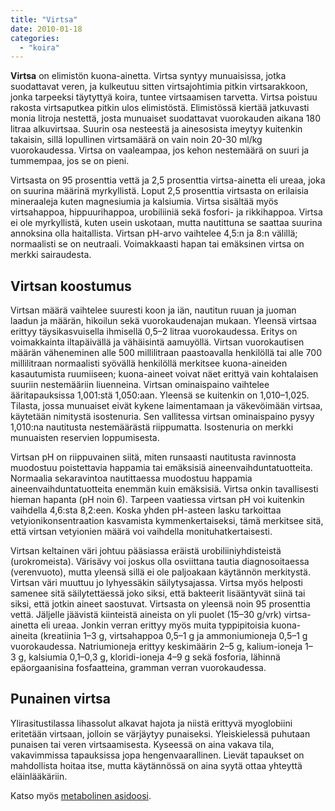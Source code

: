```yaml
---
title: "Virtsa"
date: 2010-01-18
categories: 
  - "koira"
---
```


**Virtsa** on elimistön kuona-ainetta. Virtsa syntyy munuaisissa, jotka suodattavat veren, ja kulkeutuu sitten virtsajohtimia pitkin virtsarakkoon, jonka tarpeeksi täytyttyä koira, tuntee virtsaamisen tarvetta. Virtsa poistuu rakosta virtsaputkea pitkin ulos elimistöstä. Elimistössä kiertää jatkuvasti monia litroja nestettä, josta munuaiset suodattavat vuorokauden aikana 180 litraa alkuvirtsaa. Suurin osa nesteestä ja ainesosista imeytyy kuitenkin takaisin, sillä lopullinen virtsamäärä on vain noin 20-30 ml/kg vuorokaudessa. Virtsa on vaaleampaa, jos kehon nestemäärä on suuri ja tummempaa, jos se on pieni.

Virtsasta on 95 prosenttia vettä ja 2,5 prosenttia virtsa-ainetta eli ureaa, joka on suurina määrinä myrkyllistä. Loput 2,5 prosenttia virtsasta on erilaisia mineraaleja kuten magnesiumia ja kalsiumia. Virtsa sisältää myös virtsahappoa, hippuurihappoa, urobiliiniä sekä fosfori- ja rikkihappoa. Virtsa ei ole myrkyllistä, kuten usein uskotaan, mutta nautittuna se saattaa suurina annoksina olla haitallista. Virtsan pH-arvo vaihtelee 4,5:n ja 8:n välillä; normaalisti se on neutraali. Voimakkaasti hapan tai emäksinen virtsa on merkki sairaudesta.

<!--more-->

## Virtsan koostumus

Virtsan määrä vaihtelee suuresti koon ja iän, nautitun ruuan ja juoman laadun ja määrän, hikoilun sekä vuorokaudenajan mukaan. Yleensä virtsaa erittyy täysikasvuisella ihmisellä 0,5–2 litraa vuorokaudessa. Eritys on voimakkainta iltapäivällä ja vähäisintä aamuyöllä. Virtsan vuorokautisen määrän väheneminen alle 500 millilitraan paastoavalla henkilöllä tai alle 700 millilitraan normaalisti syövällä henkilöllä merkitsee kuona-aineiden kasautumista ruumiiseen; kuona-aineet voivat näet erittyä vain kohtalaisen suuriin nestemääriin liuenneina. Virtsan ominaispaino vaihtelee ääritapauksissa 1,001:stä 1,050:aan. Yleensä se kuitenkin on 1,010–1,025. Tilasta, jossa munuaiset eivät kykene laimentamaan ja väkevöimään virtsaa, käytetään nimitystä isostenuria. Sen vallitessa virtsan ominaispaino pysyy 1,010:na nautitusta nestemäärästä riippumatta. Isostenuria on merkki munuaisten reservien loppumisesta.

Virtsan pH on riippuvainen siitä, miten runsaasti nautitusta ravinnosta muodostuu poistettavia happamia tai emäksisiä aineenvaihduntatuotteita. Normaalia sekaravintoa nautittaessa muodostuu happamia aineenvaihduntatuotteita enemmän kuin emäksisiä. Virtsa onkin tavallisesti hieman hapanta (pH noin 6). Tarpeen vaatiessa virtsan pH voi kuitenkin vaihdella 4,6:sta 8,2:een. Koska yhden pH-asteen lasku tarkoittaa vetyionikonsentraation kasvamista kymmenkertaiseksi, tämä merkitsee sitä, että virtsan vetyionien määrä voi vaihdella monituhatkertaisesti.

Virtsan keltainen väri johtuu pääsiassa eräistä urobiliiniyhdisteistä (urokromeista). Värisävy voi joskus olla osviittana tautia diagnosoitaessa (verenvuoto), mutta yleensä sillä ei ole paljoakaan käytännön merkitystä. Virtsan väri muuttuu jo lyhyessäkin säilytysajassa. Virtsa myös helposti samenee sitä säilytettäessä joko siksi, että bakteerit lisääntyvät siinä tai siksi, että jotkin aineet saostuvat. Virtsasta on yleensä noin 95 prosenttia vettä. Jäljelle jäävistä kiinteistä aineista on yli puolet (15–30 g/vrk) virtsa-ainetta eli ureaa. Jonkin verran erittyy myös muita typpipitoisia kuona-aineita (kreatiinia 1–3 g, virtsahappoa 0,5–1 g ja ammoniumioneja 0,5–1 g vuorokaudessa. Natriumioneja erittyy keskimäärin 2–5 g, kalium-ioneja 1–3 g, kalsiumia 0,1–0,3 g, kloridi-ioneja 4–9 g sekä fosforia, lähinnä epäorgaanisina fosfaatteina, gramman verran vuorokaudessa.

## Punainen virtsa

Ylirasitustilassa lihassolut alkavat hajota ja niistä erittyvä myoglobiini eritetään virtsaan, jolloin se värjäytyy punaiseksi. Yleiskielessä puhutaan punaisen tai veren virtsaamisesta. Kyseessä on aina vakava tila, vakavimmissa tapauksissa jopa hengenvaarallinen. Lievät tapaukset on mahdollista hoitaa itse, mutta käytännössä on aina syytä ottaa yhteyttä eläinlääkäriin.

Katso myös [metabolinen asidoosi](/katiska/terveys/asidoosi/).
